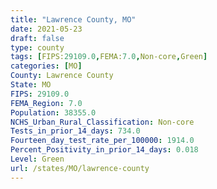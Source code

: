```yaml
---
title: "Lawrence County, MO"
date: 2021-05-23
draft: false
type: county
tags: [FIPS:29109.0,FEMA:7.0,Non-core,Green]
categories: [MO]
County: Lawrence County
State: MO
FIPS: 29109.0
FEMA_Region: 7.0
Population: 38355.0
NCHS_Urban_Rural_Classification: Non-core
Tests_in_prior_14_days: 734.0
Fourteen_day_test_rate_per_100000: 1914.0
Percent_Positivity_in_prior_14_days: 0.018
Level: Green
url: /states/MO/lawrence-county
---
```



